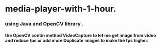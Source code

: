 # media-player-with-1-hour.
### using Java and OpenCV library .
#### the OpenCV contin method VideoCapture to let me get image from video and reduce fps or add more Duplicate images to make the fps higher.
